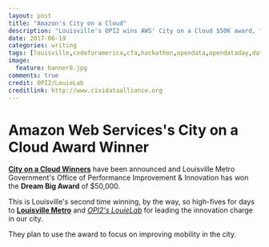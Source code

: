 ```yaml
---
layout: post
title: "Amazon's City on a Cloud"
description: "Louisville's OPI2 wins AWS' City on a Cloud $50K award, for the 2nd time"
date: 2017-06-19
categories: writing
tags: [louisville,codeforamerica,cfa,hackathon,opendata,opendataday,data4democracy,2017,legislation,Kentucky]
image:
  feature: banner8.jpg
comments: true
credit: OPI2/LouieLab
creditlink: http://www.cividataalliance.org
---
```


# Amazon Web Services's City on a Cloud Award Winner
[__City on a Cloud Winners__](https://aws.amazon.com/stateandlocal/cityonacloud/2017winners/) have been announced and Louisville Metro Government's Office of Performance Improvement & Innovation has won the __Dream Big Award__ of $50,000.

This is Louisville's second time winning, by the way, so high-fives for days to [__Louisville Metro__](http://data.louisvilleky.gov/) and [_OPI2's LouieLab_](https://louisvilleky.gov/government/performance-improvement-innovation) for leading the innovation charge in our city.  

They plan to use the award to focus on improving mobility in the city.
